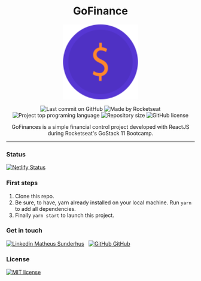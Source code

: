 

<h1 align="center">GoFinance</h1>
<p align="center">
<a href="https://gofinance.netlify.app/">
  <img  alt="GoFinances" title="GoFinances" src="./public/gofinancesicon.svg" width="200px" />
</a>
</p>
<p align="center">
  <img alt="Last commit on GitHub" src="https://img.shields.io/github/last-commit/sunderhus/GoFinances?color=12a454">
  <img alt="Made by Rocketseat" src="https://img.shields.io/badge/made%20by-Rocketseat-%20?color=12a454">
  <img alt="Project top programing language" src="https://img.shields.io/github/languages/top/sunderhus/GoFinances?color=12a454">
  <img alt="Repository size" src="https://img.shields.io/github/repo-size/sunderhus/GoFinances?color=12a454">
  <img alt="GitHub license" src="https://img.shields.io/github/license/sunderhus/GoFinances?color=12a454">
</p>



<p align="center">
  GoFinances is a simple financial control project developed with ReactJS during Rocketseat's GoStack 11 Bootcamp.
</p>

---

### Status

[![Netlify Status](https://api.netlify.com/api/v1/badges/84ff6c54-4d60-45f2-ae28-71698f4dd76e/deploy-status)](https://app.netlify.com/sites/gofinance/deploys)

### First steps

 1. Clone this repo.
 2. Be sure, to have, yarn already installed on your local machine. Run `yarn ` to add all dependencies.
 3. Finally `yarn start` to launch this project.


### Get in touch

[![Linkedin](https://i.stack.imgur.com/gVE0j.png) Matheus Sunderhus](https://www.linkedin.com/in/matheus-sunderhus/)
&nbsp;
[![GitHub](https://i.stack.imgur.com/tskMh.png) GitHub](https://github.com/sunderhus)

### License

[![MIT license](https://img.shields.io/badge/License-MIT-blue.svg)](https://lbesson.mit-license.org/)
